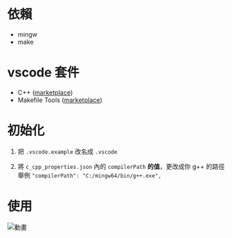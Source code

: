 

# 依賴
- mingw
- make  

# vscode 套件
- C++  ([marketplace](https://marketplace.visualstudio.com/items?itemName=ms-vscode.cpptools))
- Makefile Tools  ([marketplace](https://marketplace.visualstudio.com/items?itemName=ms-vscode.makefile-tools))

# 初始化

 1. 把 `.vscode.example` 改名成 `.vscode`
 
 2. 將 `c_cpp_properties.json` 內的 `compilerPath` **的值**，更改成你 g++ 的路徑
	 舉例  ``"compilerPath": "C:/mingw64/bin/g++.exe",``
	 
# 使用

![動畫](https://user-images.githubusercontent.com/31657781/210137014-921e83c8-e568-431c-a047-a9a700536c07.gif)

